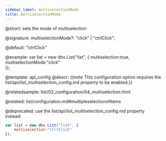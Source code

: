 ```yaml
---
sidebar_label: multiselectionMode
title: multiselectionMode
---          
```


@short: sets the mode of multiselection

@signature: multiselectionMode?: "click" | "ctrlClick";

@default: "ctrlClick"

@example: 
var list = new dhx.List("list", {
	multiselection:true,
	multiselectionMode:"click"   
});

@template:	api_config
@descr: 
{{note This configuration option requires the list/api/list_multiselection_config.md property to be enabled.}}

@relatedsample:
list/02_configuration/04_multiselection.html



@related: list/configuration.md#multipleselectionofitems

@deprecated: use the list/api/list_multiselection_config.md property instead:

~~~js
var list = new dhx.List("list", {
	multiselection:"ctrlClick"   
});
~~~